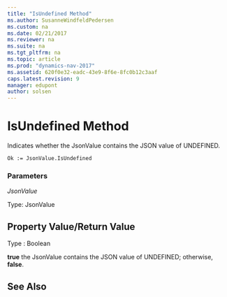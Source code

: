 ```yaml
---
title: "IsUndefined Method"
ms.author: SusanneWindfeldPedersen
ms.custom: na
ms.date: 02/21/2017
ms.reviewer: na
ms.suite: na
ms.tgt_pltfrm: na
ms.topic: article
ms.prod: "dynamics-nav-2017"
ms.assetid: 620f0e32-eadc-43e9-8f6e-8fc0b12c3aaf
caps.latest.revision: 9
manager: edupont
author: solsen
---
```


# IsUndefined Method

Indicates whether the JsonValue contains the JSON value of UNDEFINED.

```
Ok := JsonValue.IsUndefined
```

### Parameters
*JsonValue*

Type: JsonValue

## Property Value/Return Value
Type : Boolean

**true** the JsonValue contains the JSON value of UNDEFINED; otherwise, **false**.

## See Also